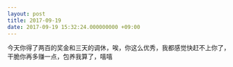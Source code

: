 ```yaml
---
layout: post
title: 2017-09-19
date: 2017-09-19 15:32:24.000000000 +09:00
---
```


今天你得了两百的奖金和三天的调休，唉，你这么优秀，我都感觉快赶不上你了，干脆你再多赚一点，包养我算了，嘻嘻
